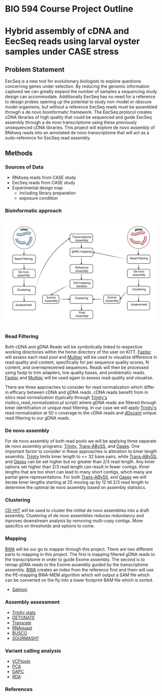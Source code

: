 # BIO 594 Course Project Outline

# Hybrid assembly of cDNA and EecSeq reads using larval oyster samples under CASE stress

## Problem Statement

EecSeq is a new tool for evolutionary biologists to explore questions concerning genes under selection. By reducing the genomic information captured we can greatly expand the number of samples a sequencing study design can accommodate. Additionally EecSeq has no need for a reference to design probes opening up the potential to study non-model or obscure model organisms, but without a reference EecSeq reads must be assembled through a de novo bioinformatic framework. The EecSeq protocol creates cDNA libraries of high quality that could be sequenced and guide EecSeq assembly through a de novo transcriptome using these previously unsequenced cDNA libraries. This project will explore de novo assembly of RNAseq reads into an annotated de novo transcriptome that will act as a sudo-reference for EecSeq read assembly. 

## Methods

### Sources of Data

* RNAseq reads from CASE study
* EecSeq reads from CASE study
* Experimental design map
    * including library preparation
    * exposure condition

### Bioinformatic approach

![](BIO594_project_assembly_outline.png)

### Read Filtering

Both cDNA and gDNA Reads will be symbolically linked to respective working directories within the home directory of the user on KITT. [Fastqc](https://www.bioinformatics.babraham.ac.uk/projects/fastqc/) will assess each read pool and [Multiqc](https://multiqc.info/) will be used to visualize difference in read quality and content, specifically for per sequence quality scores, N content, and overrepresetned sequences. Reads will then be processed using fastp to trim adapters, low quality bases, and problematic reads. [Fastqc](https://www.bioinformatics.babraham.ac.uk/projects/fastqc/) and [Multiqc](https://multiqc.info/) will be used again to assess read quality and visualize.

There are three approaches to consider for read normalization which differ in efficacy between cDNA and gDNA reads. cDNA reads benefit from in silico read normalization (typically through [Trinity's](https://github.com/trinityrnaseq/trinityrnaseq) insilico_read_normalization.pl script) where gDNA reads are filtered through kmer identifcation or unique read filtering. In our case we will apply [Trinity's](https://github.com/trinityrnaseq/trinityrnaseq) read normalization at 50 x coverage to the cDNA reads and [dDocent](https://www.ddocent.com/) unique read filtering to our gDNA reads.

### De novo assembly

For de novo assembly of both read pools we will be applying three separate de novo assembly programs: [Trinity](https://github.com/trinityrnaseq/trinityrnaseq), [Trans-ABySS](https://github.com/bcgsc/transabyss), and [Oases](https://github.com/dzerbino/oases). One important factor to consider in these approaches is alteration to kmer length assembly. [Trinity](https://github.com/trinityrnaseq/trinityrnaseq) limits kmer length to <= 32 base pairs, while [Trans-ABySS](https://github.com/bcgsc/transabyss), and [Oases](https://github.com/dzerbino/oases) can be set higher but no greater than 2/3 read length. Any kmer options set higher than 2/3 read length can result in fewer contigs. Kmer lengths that are too short can lead to many short contigs, which many are partial gene representations. For both [Trans-ABySS](https://github.com/bcgsc/transabyss), and [Oases](https://github.com/dzerbino/oases) we will iterate kmer lengths starting at 25 moving up by 12 till 2/3 read length to determine the optimal de novo assembly based on assembly statistics.

### Clustering

[CD-HIT](http://weizhong-lab.ucsd.edu/cd-hit/) will be used to cluster the initital de novo assemblies into a draft assembly. Clustering of de novo assemblies reduces redundancy and inproves downstream analysis by removing multi-copy contigs. More specifics on thresholds and options to come.

### Mapping

[BWA](http://bio-bwa.sourceforge.net/+) will be our go to mapper through this project. There are two different parts to mapping in this project. The first is mapping filtered gDNA reads to the transcriptome in order to guide Exome assembly. The second is to remap gDNA reads to the Exome assembly guided by the transcriptome assembly. [BWA](http://bio-bwa.sourceforge.net/+) creates an index from the reference first and them will use the PE-mapping BWA-MEM algorithm which will output a SAM file which can be converted on the fly into a lower footprint BAM file which is sorted. 

* [Salmon](https://github.com/COMBINE-lab/salmon)

### Assembly assessment

* [Trinity stats](https://github.com/trinityrnaseq/trinityrnaseq/wiki)
* [DETONATE](https://github.com/deweylab/detonate)
* [Transrate](https://github.com/blahah/transrate)
* [RNAquast](https://github.com/ablab/rnaquast)
* [BUSCO](https://busco.ezlab.org/)
* [SOURMASH?](https://sourmash.readthedocs.io/en/latest/)

### Variant calling analysis

* [VCFtools](https://vcftools.github.io/index.html)
* [PCA](https://github.com/amyzyck/EecSeq_NB_EasternOyster/blob/master/Analysis/EecSeq_Cvirginica_OutlierDetection.md)
* [DAPC](https://github.com/amyzyck/EecSeq_NB_EasternOyster/blob/master/Analysis/EecSeq_Cvirginica_OutlierDetection.md)
* [RDA](https://github.com/amyzyck/EecSeq_NB_EasternOyster/blob/master/Analysis/PopGen_SeaGen_Analyses/RedundancyAnalysis/RDA_Outlier_Hap.Rmd)

### References

